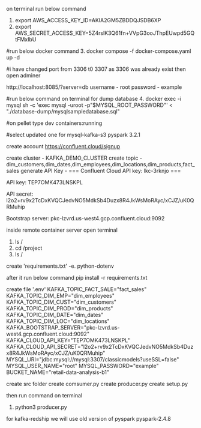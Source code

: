 on terminal run below command
1. export AWS_ACCESS_KEY_ID=AKIA2GM5ZBDDQJSDB6XP
2. export AWS_SECRET_ACCESS_KEY=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

#run below docker command 
3. docker compose -f docker-compose.yaml up -d


#i have changed port from 3306 t0 3307 as 3306 was already exist then open adminer

http://localhost:8085/?server=db 
username - root
password - example


#run below command on terminal for dump database
4. docker exec -i mysql sh -c 'exec mysql -uroot -p"$MYSQL_ROOT_PASSWORD"' < "./database-dump/mysqlsampledatabase.sql"

#on pellet type 
dev containers:running

#select updated one for mysql-kafka-s3
pyspark 3.2.1

create account
https://confluent.cloud/signup

create cluster - KAFKA_DEMO_CLUSTER
create topic - dim_customers,dim_dates,dim_employees,dim_locations,dim_products,fact_sales
generate API Key - 
=== Confluent Cloud API key: lkc-3rknjo ===

API key:
TEP7OMK473LNSKPL

API secret:
l2o2+rv9x2TcDxKVQCJedvNO5MdkSb4Duzx8R4JkWsMoRAyc/xCJZ/uK0QRMuhip

Bootstrap server:
pkc-lzvrd.us-west4.gcp.confluent.cloud:9092



inside remote container server open terminal
1. ls /
2. cd /project
3. ls /


create 'requirements.txt'
-e.
python-dotenv

after it run below command
pip install -r requirements.txt


create file '.env'
KAFKA_TOPIC_FACT_SALE="fact_sales"
KAFKA_TOPIC_DIM_EMP="dim_employees"
KAFKA_TOPIC_DIM_CUST="dim_customers"
KAFKA_TOPIC_DIM_PROD="dim_products"
KAFKA_TOPIC_DIM_DATE="dim_dates"
KAFKA_TOPIC_DIM_LOC="dim_locations"
KAFKA_BOOTSTRAP_SERVER="pkc-lzvrd.us-west4.gcp.confluent.cloud:9092"
KAFKA_CLOUD_API_KEY="TEP7OMK473LNSKPL"
KAFKA_CLOUD_API_SECRET="l2o2+rv9x2TcDxKVQCJedvNO5MdkSb4Duzx8R4JkWsMoRAyc/xCJZ/uK0QRMuhip"
MYSQL_URI="jdbc:mysql://mysql:3307/classicmodels?useSSL=false"
MYSQL_USER_NAME="root"
MYSQL_PASSWORD="example"
BUCKET_NAME="retail-data-analysis-b1"

create src folder
create comsumer.py
create producer.py
create setup.py


then run command on terminal
1. python3 producer.py




for kafka-redship 
we will use old version of pyspark
pyspark-2.4.8
